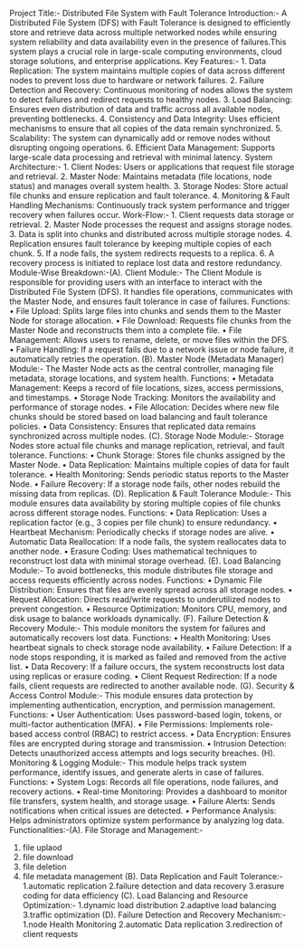 Project Title:- Distributed File System with Fault Tolerance
Introduction:- A Distributed File System (DFS) with Fault Tolerance is designed to efficiently 
store and retrieve data across multiple networked nodes while ensuring system reliability 
and data availability even in the presence of failures.This system plays a crucial role 
in large-scale computing environments, cloud storage solutions, and enterprise applications.
Key Features:- 1.	Data Replication: The system maintains multiple copies of data across different nodes to prevent loss due to hardware or network failures.
2.	Failure Detection and Recovery: Continuous monitoring of nodes allows the system to detect failures and redirect requests to healthy nodes.
3.	Load Balancing: Ensures even distribution of data and traffic across all available nodes, preventing bottlenecks.
4.	Consistency and Data Integrity: Uses efficient mechanisms to ensure that all copies of the data remain synchronized.
5.	Scalability: The system can dynamically add or remove nodes without disrupting ongoing operations.
6.	Efficient Data Management: Supports large-scale data processing and retrieval with minimal latency.
System Architecture:- 1.    Client Nodes: Users or applications that request file storage and retrieval.
2.    Master Node: Maintains metadata (file locations, node status) and manages overall system health.
3.    Storage Nodes: Store actual file chunks and ensure replication and fault tolerance.
4.    Monitoring & Fault Handling Mechanisms: Continuously track system performance and trigger recovery when failures occur.
Work-Flow:- 1. Client requests data storage or retrieval.
2. Master Node processes the request and assigns storage nodes.
3. Data is split into chunks and distributed across multiple storage nodes.
4. Replication ensures fault tolerance by keeping multiple copies of each chunk.
5. If a node fails, the system redirects requests to a replica.
6. A recovery process is initiated to replace lost data and restore redundancy.
Module-Wise Breakdown:-(A). Client Module:- The Client Module is responsible for providing users with an interface to interact with the Distributed File System (DFS). It handles file operations, communicates with the Master Node, and ensures fault tolerance in case of failures.
Functions:
•	File Upload: Splits large files into chunks and sends them to the Master Node for storage allocation.
•	File Download: Requests file chunks from the Master Node and reconstructs them into a complete file.
•	File Management: Allows users to rename, delete, or move files within the DFS.
•	Failure Handling: If a request fails due to a network issue or node failure, it automatically retries the operation.
(B). Master Node (Metadata Manager) Module:- The Master Node acts as the central controller, managing file metadata, storage locations, and system health.
Functions:
•	Metadata Management: Keeps a record of file locations, sizes, access permissions, and timestamps.
•	Storage Node Tracking: Monitors the availability and performance of storage nodes.
•	File Allocation: Decides where new file chunks should be stored based on load balancing and fault tolerance policies.
•	Data Consistency: Ensures that replicated data remains synchronized across multiple nodes.
(C). Storage Node Module:- Storage Nodes store actual file chunks and manage replication, retrieval, and fault tolerance.
Functions:
•	Chunk Storage: Stores file chunks assigned by the Master Node.
•	Data Replication: Maintains multiple copies of data for fault tolerance.
•	Health Monitoring: Sends periodic status reports to the Master Node.
•	Failure Recovery: If a storage node fails, other nodes rebuild the missing data from replicas.
(D). Replication & Fault Tolerance Module:- This module ensures data availability by storing multiple copies of file chunks across different storage nodes.
Functions:
•	Data Replication: Uses a replication factor (e.g., 3 copies per file chunk) to ensure redundancy.
•	Heartbeat Mechanism: Periodically checks if storage nodes are alive.
•	Automatic Data Reallocation: If a node fails, the system reallocates data to another node.
•	Erasure Coding: Uses mathematical techniques to reconstruct lost data with minimal storage overhead.
(E). Load Balancing Module:- To avoid bottlenecks, this module distributes file storage and access requests efficiently across nodes.
Functions:
•	Dynamic File Distribution: Ensures that files are evenly spread across all storage nodes.
•	Request Allocation: Directs read/write requests to underutilized nodes to prevent congestion.
•	Resource Optimization: Monitors CPU, memory, and disk usage to balance workloads dynamically.
(F). Failure Detection & Recovery Module:- This module monitors the system for failures and automatically recovers lost data.
Functions:
•	Health Monitoring: Uses heartbeat signals to check storage node availability.
•	Failure Detection: If a node stops responding, it is marked as failed and removed from the active list.
•	Data Recovery: If a failure occurs, the system reconstructs lost data using replicas or erasure coding.
•	Client Request Redirection: If a node fails, client requests are redirected to another available node.
(G). Security & Access Control Module:- This module ensures data protection by implementing authentication, encryption, and permission management.
Functions:
•	User Authentication: Uses password-based login, tokens, or multi-factor authentication (MFA).
•	File Permissions: Implements role-based access control (RBAC) to restrict access.
•	Data Encryption: Ensures files are encrypted during storage and transmission.
•	Intrusion Detection: Detects unauthorized access attempts and logs security breaches.
(H). Monitoring & Logging Module:- This module helps track system performance, identify issues, and generate alerts in case of failures.
Functions:
•	System Logs: Records all file operations, node failures, and recovery actions.
•	Real-time Monitoring: Provides a dashboard to monitor file transfers, system health, and storage usage.
•	Failure Alerts: Sends notifications when critical issues are detected.
•	Performance Analysis: Helps administrators optimize system performance by analyzing log data.
Functionalities:-(A). File Storage and Management:-
1. file uplaod
2. file download
3. file deletion
4. file metadata management
(B). Data Replication and Fault Tolerance:-
  1.automatic replication
  2.failure detection and data recovery
  3.erasure coding for data efficiency
(C). Load Balancing and Resource Optimization:-
  1.dynamic load distribution
  2.adaptive load balancing
  3.traffic optimization
(D). Failure Detection and Recovery Mechanism:-
  1.node Health Monitoring
  2.automatic Data replication
  3.redirection of client requests

    
